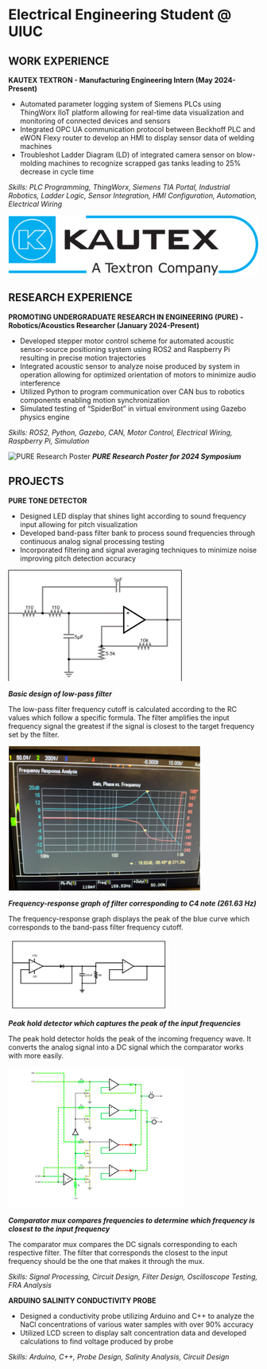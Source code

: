 # Electrical Engineering Student @ UIUC


## WORK EXPERIENCE
**KAUTEX TEXTRON - Manufacturing Engineering Intern (May 2024-Present)**

- Automated parameter logging system of Siemens PLCs using ThingWorx IIoT platform allowing for real-time data visualization and monitoring of connected devices and sensors
- Integrated OPC UA communication protocol between Beckhoff PLC and eWON Flexy router to develop an HMI to display sensor data of welding machines
- Troubleshot Ladder Diagram (LD) of integrated camera sensor on blow-molding machines to recognize scrapped gas tanks leading to 25% decrease in cycle time

*Skills: PLC Programming, ThingWorx, Siemens TIA Portal, Industrial Robotics, Ladder Logic, Sensor Integration, HMI Configuration, Automation, Electrical Wiring*

![Kautex Textron](/img/Kautex_Textron.png)

## RESEARCH EXPERIENCE

**PROMOTING UNDERGRADUATE RESEARCH IN ENGINEERING (PURE) - Robotics/Acoustics Researcher (January 2024-Present)**

- Developed stepper motor control scheme for automated acoustic sensor-source positioning system using ROS2 and Raspberry Pi resulting in precise motion trajectories
- Integrated acoustic sensor to analyze noise produced by system in operation allowing for optimized orientation of motors to minimize audio interference
- Utilized Python to program communication over CAN bus to robotics components enabling motion synchronization
- Simulated testing of “SpiderBot” in virtual environment using Gazebo physics engine 

*Skills: ROS2, Python, Gazebo, CAN, Motor Control, Electrical Wiring, Raspberry Pi, Simulation*

![PURE Research Poster](/img/PURE_Research_Poster.png)
       ***PURE Research Poster for 2024 Symposium***

## PROJECTS

**PURE TONE DETECTOR**
- Designed LED display that shines light according to sound frequency input allowing for pitch visualization
- Developed band-pass filter bank to process sound frequencies through continuous analog signal processing testing
- Incorporated filtering and signal averaging techniques to minimize noise improving pitch detection accuracy

![Filter Design](/img/Filter.png)


***Basic design of low-pass filter***

The low-pass filter frequency cutoff is calculated according to the RC values which follow a specific formula. The filter amplifies the input frequency signal the greatest if the signal is closest to the target frequency set by the filter.

![FRA](/img/FRA.png)


***Frequency-response graph of filter corresponding to C4 note (261.63 Hz)***

The frequency-response graph displays the peak of the blue curve which corresponds to the band-pass filter frequency cutoff.

![Peak Hold](/img/Peak_Hold.png)


***Peak hold detector which captures the peak of the input frequencies***

The peak hold detector holds the peak of the incoming frequency wave. It converts the analog signal into a DC signal which the comparator works with more easily.

![Compare](/img/Comparator_Mux.png)


***Comparator mux compares frequencies to determine which frequency is closest to the input frequency***

The comparator mux compares the DC signals corresponding to each respective filter. The filter that corresponds the closest to the input frequency should be the one that makes it through the mux.

*Skills: Signal Processing, Circuit Design, Filter Design, Oscilloscope Testing, FRA Analysis*


**ARDUINO SALINITY CONDUCTIVITY PROBE**
- Designed a conductivity probe utilizing Arduino and C++ to analyze the NaCl concentrations of various water samples with over 90% accuracy
- Utilized LCD screen to display salt concentration data and developed calculations to find voltage produced by probe


*Skills: Arduino, C++, Probe Design, Salinity Analysis, Circuit Design*






